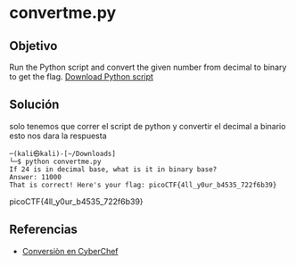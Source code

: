 # convertme.py 
## Objetivo  
Run the Python script and convert the given number from decimal to binary to get the flag. [Download Python script](https://artifacts.picoctf.net/c/31/convertme.py)
## Solución  
solo tenemos que correr el script de python 
y convertir el decimal a binario esto nos dara la respuesta
```shell
─(kali㉿kali)-[~/Downloads]
└─$ python convertme.py 
If 24 is in decimal base, what is it in binary base?
Answer: 11000
That is correct! Here's your flag: picoCTF{4ll_y0ur_b4535_722f6b39}

```
picoCTF{4ll_y0ur_b4535_722f6b39}

## Referencias
- [Conversiòn en CyberChef](https://gchq.github.io/CyberChef/#recipe=From_Decimal('Space',false)To_Binary('Space',6)&input=NTY)
